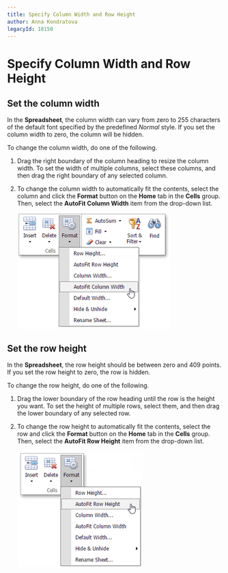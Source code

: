 ```yaml
---
title: Specify Column Width and Row Height
author: Anna Kondratova
legacyId: 18150
---
```

# Specify Column Width and Row Height
## Set the column width
In the **Spreadsheet**, the column width can vary from zero to 255 characters of the default font specified by the predefined _Normal_ style. If you set the column width to zero, the column will be hidden.

To change the column width, do one of the following.
1. Drag the right boundary of the column heading to resize the column width. To set the width of multiple columns, select these columns, and then drag the right boundary of any selected column.
2. To change the column width to automatically fit the contents, select the column and click the **Format** button on the **Home** tab in the **Cells** group. Then, select the **AutoFit Column Width** item from the drop-down list.
	
	![EUD_ASPxSpreadsheet_Home_AutoFitColumnWidth](../../../images/img26053.png)

## Set the row height
In the **Spreadsheet**, the row height should be between zero and 409 points. If you set the row height to zero, the row is hidden.

To change the row height, do one of the following.
1. Drag the lower boundary of the row heading until the row is the height you want. To set the height of multiple rows, select them, and then drag the lower boundary of any selected row.
2. To change the row height to automatically fit the contents, select the row and click the **Format** button on the **Home** tab in the **Cells** group. Then, select the **AutoFit Row Height** item from the drop-down list.
	
	![EUD_ASPxSpreadsheet_Home_AutoFitRowHeight](../../../images/img26054.png)